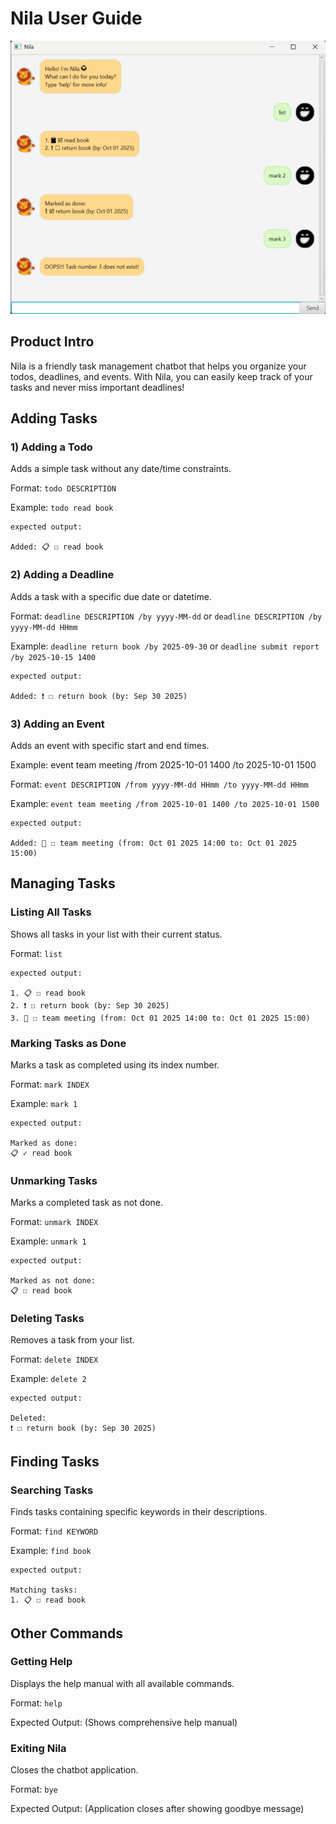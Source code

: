 # Nila User Guide

![img.png](productScreenshot.png)

## Product Intro
Nila is a friendly task management chatbot that helps you organize your todos, deadlines, and events.
With Nila, you can easily keep track of your tasks and never miss important deadlines!

## Adding Tasks

### 1) Adding a Todo

Adds a simple task without any date/time constraints.

Format: `todo DESCRIPTION`

Example: `todo read book`

```
expected output:

Added: 📋 ☐ read book
```

### 2) Adding a Deadline

Adds a task with a specific due date or datetime.

Format: `deadline DESCRIPTION /by yyyy-MM-dd` or `deadline DESCRIPTION /by yyyy-MM-dd HHmm`

Example: `deadline return book /by 2025-09-30` or  `deadline submit report /by 2025-10-15 1400`

```
expected output:

Added: ❗ ☐ return book (by: Sep 30 2025)
```

### 3) Adding an Event

Adds an event with specific start and end times.

Example: event team meeting /from 2025-10-01 1400 /to 2025-10-01 1500

Format: `event DESCRIPTION /from yyyy-MM-dd HHmm /to yyyy-MM-dd HHmm`

Example: `event team meeting /from 2025-10-01 1400 /to 2025-10-01 1500`

```
expected output:

Added: 📅 ☐ team meeting (from: Oct 01 2025 14:00 to: Oct 01 2025 15:00)
```

## Managing Tasks

### Listing All Tasks
Shows all tasks in your list with their current status.

Format: `list`

```
expected output:

1. 📋 ☐ read book
2. ❗ ☐ return book (by: Sep 30 2025)
3. 📅 ☐ team meeting (from: Oct 01 2025 14:00 to: Oct 01 2025 15:00)
```

### Marking Tasks as Done
Marks a task as completed using its index number.

Format: `mark INDEX`

Example: `mark 1`

```
expected output:

Marked as done:
📋 ✓ read book
```

### Unmarking Tasks
Marks a completed task as not done.

Format: `unmark INDEX`

Example: `unmark 1`

```
expected output:

Marked as not done:
📋 ☐ read book
```

### Deleting Tasks
Removes a task from your list.

Format: `delete INDEX`

Example: `delete 2`

```
expected output:

Deleted:
❗ ☐ return book (by: Sep 30 2025)
```

## Finding Tasks

### Searching Tasks

Finds tasks containing specific keywords in their descriptions.

Format: `find KEYWORD`

Example: `find book`

```
expected output:

Matching tasks:
1. 📋 ☐ read book
```

## Other Commands

### Getting Help
Displays the help manual with all available commands.

Format: `help`

Expected Output: (Shows comprehensive help manual)

### Exiting Nila
Closes the chatbot application.

Format: `bye`

Expected Output: (Application closes after showing goodbye message)
